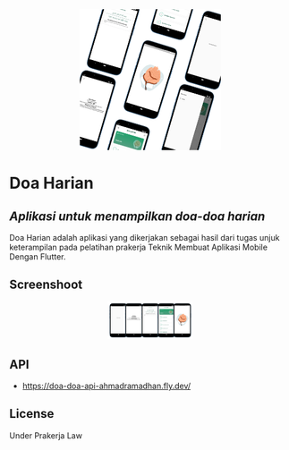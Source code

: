<div align="center">
<img src="assets/images/mockup-grid.png?raw=true" width=50%>
</div>


# Doa Harian
## _Aplikasi untuk menampilkan doa-doa harian_

Doa Harian adalah aplikasi yang dikerjakan sebagai hasil dari tugas unjuk keterampilan pada pelatihan prakerja Teknik Membuat Aplikasi Mobile Dengan Flutter.

## Screenshoot
<div align="center">
<img src="assets/images/screenshoot.png?raw=true" width=30%>
</div>
 
## API
- https://doa-doa-api-ahmadramadhan.fly.dev/

## License

Under Prakerja Law
